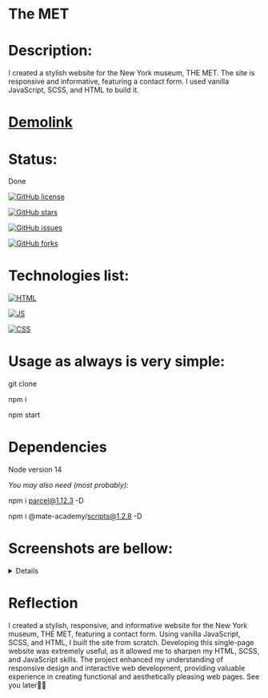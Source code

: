 # The MET

# Description:

I created a stylish website for the New York museum, THE MET. The site is responsive and informative, featuring a contact form. I used vanilla JavaScript, SCSS, and HTML to build it.

# [Demolink](https://haduigon.github.io/htmlscss-the-met/#/)

# Status:

Done

[![GitHub license](https://img.shields.io/github/license/haduigon/htmlcss-the-met)](https://github.com/haduigon/htmlcss-the-met/blob/master/LICENSE)

[![GitHub stars](https://img.shields.io/github/stars/haduigon/htmlcss-the-met)](https://github.com/haduigon/htmlcss-the-met/stargazers)

[![GitHub issues](https://img.shields.io/github/issues/haduigon/htmlcss-the-met)](https://github.com/haduigon/htmlcss-the-met/issues)

[![GitHub forks](https://img.shields.io/github/forks/haduigon/htmlcss-the-met)](https://github.com/haduigon/htmlcss-the-met/network)

# Technologies list:

[![HTML](https://img.shields.io/badge/HTML-green)](https://developer.mozilla.org/en-US/docs/Web/HTML)

[![JS](https://img.shields.io/badge/Javascript-green)](https://developer.mozilla.org/en-US/docs/Web/JavaScript)

[![CSS](https://img.shields.io/badge/CSS-blue)](https://developer.mozilla.org/en-US/docs/Web/CSS)


# Usage as always is very simple:

git clone

npm i

npm start

# Dependencies

Node version 14

_You may also need (most probably):_  

npm i parcel@1.12.3 -D

npm i @mate-academy/scripts@1.2.8 -D

# Screenshots are bellow:

<details>
  <img width="1792" alt="Screenshot 2024-06-06 at 19 29 18" src="https://github.com/haduigon/layout_miami/assets/20277989/50e43be2-6b92-4e6e-b630-723206319956">
</details>

# Reflection

I created a stylish, responsive, and informative website for the New York museum, THE MET, featuring a contact form. Using vanilla JavaScript, SCSS, and HTML, I built the site from scratch. Developing this single-page website was extremely useful, as it allowed me to sharpen my HTML, SCSS, and JavaScript skills. The project enhanced my understanding of responsive design and interactive web development, providing valuable experience in creating functional and aesthetically pleasing web pages.  See you later👨‍🦲
